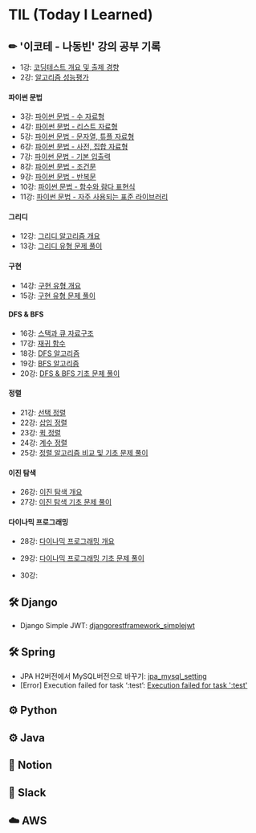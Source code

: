 # TIL (Today I Learned)

## ✏ '이코테 - 나동빈' 강의 공부 기록

- 1강: [코딩테스트 개요 및 출제 경향](https://github.com/sukyeongs/TIL/blob/main/Algorithm/This_is_CodingTest/Lecture1.md)
- 2강: [알고리즘 성능평가](https://github.com/sukyeongs/TIL/blob/main/Algorithm/This_is_CodingTest/Lecture2.md)   
#### 파이썬 문법   
- 3강: [파이썬 문법 - 수 자료형](https://github.com/sukyeongs/TIL/blob/main/Algorithm/This_is_CodingTest/Lecture3.md)
- 4강: [파이썬 문법 - 리스트 자료형](https://github.com/sukyeongs/TIL/blob/main/Algorithm/This_is_CodingTest/Lecture4.md)
- 5강: [파이썬 문법 - 문자열, 튜플 자료형](https://github.com/sukyeongs/TIL/blob/main/Algorithm/This_is_CodingTest/Lecture5.md)
- 6강: [파이썬 문법 - 사전, 집합 자료형](https://github.com/sukyeongs/TIL/blob/main/Algorithm/This_is_CodingTest/Lecture6.md)
- 7강: [파이썬 문법 - 기본 입출력](https://github.com/sukyeongs/TIL/blob/main/Algorithm/This_is_CodingTest/Lecture7.md)
- 8강: [파이썬 문법 - 조건문](https://github.com/sukyeongs/TIL/blob/main/Algorithm/This_is_CodingTest/Lecture8.md)
- 9강: [파이썬 문법 - 반복문](https://github.com/sukyeongs/TIL/blob/main/Algorithm/This_is_CodingTest/Lecture9.md)
- 10강: [파이썬 문법 - 함수와 람다 표현식](https://github.com/sukyeongs/TIL/blob/main/Algorithm/This_is_CodingTest/Lecture10.md)
- 11강: [파이썬 문법 - 자주 사용되는 표준 라이브러리](https://github.com/sukyeongs/TIL/blob/main/Algorithm/This_is_CodingTest/Lecture11.md)     
#### 그리디   
- 12강: [그리디 알고리즘 개요](https://github.com/sukyeongs/TIL/blob/main/Algorithm/This_is_CodingTest/Lecture12.md)
- 13강: [그리디 유형 문제 풀이](https://github.com/sukyeongs/TIL/blob/main/Algorithm/This_is_CodingTest/Lecture13.md)   
#### 구현   
- 14강: [구현 유형 개요](https://github.com/sukyeongs/TIL/blob/main/Algorithm/This_is_CodingTest/Lecture14.md)
- 15강: [구현 유형 문제 풀이](https://github.com/sukyeongs/TIL/blob/main/Algorithm/This_is_CodingTest/Lecture15.md)   
#### DFS & BFS    
- 16강: [스택과 큐 자료구조](https://github.com/sukyeongs/TIL/blob/main/Algorithm/This_is_CodingTest/Lecture16.md)
- 17강: [재귀 함수](https://github.com/sukyeongs/TIL/blob/main/Algorithm/This_is_CodingTest/Lecture17.md)
- 18강: [DFS 알고리즘](https://github.com/sukyeongs/TIL/blob/main/Algorithm/This_is_CodingTest/Lecture18.md)
- 19강: [BFS 알고리즘](https://github.com/sukyeongs/TIL/blob/main/Algorithm/This_is_CodingTest/Lecture19.md)
- 20강: [DFS & BFS 기초 문제 풀이](https://github.com/sukyeongs/TIL/blob/main/Algorithm/This_is_CodingTest/Lecture20.md) 
#### 정렬    
- 21강: [선택 정렬](https://github.com/sukyeongs/TIL/blob/main/Algorithm/This_is_CodingTest/Lecture21.md)
- 22강: [삽입 정렬](https://github.com/sukyeongs/TIL/blob/main/Algorithm/This_is_CodingTest/Lecture22.md)
- 23강: [퀵 정렬](https://github.com/sukyeongs/TIL/blob/main/Algorithm/This_is_CodingTest/Lecture23.md)
- 24강: [계수 정렬](https://github.com/sukyeongs/TIL/blob/main/Algorithm/This_is_CodingTest/Lecture24.md)
- 25강: [정렬 알고리즘 비교 및 기초 문제 풀이](https://github.com/sukyeongs/TIL/blob/main/Algorithm/This_is_CodingTest/Lecture25.md)   
#### 이진 탐색
- 26강: [이진 탐색 개요](https://github.com/sukyeongs/TIL/blob/main/Algorithm/This_is_CodingTest/Lecture26.md)
- 27강: [이진 탐색 기초 문제 풀이](https://github.com/sukyeongs/TIL/blob/main/Algorithm/This_is_CodingTest/Lecture27.md)   
#### 다이나믹 프로그래밍
- 28강: [다이나믹 프로그래밍 개요](https://github.com/sukyeongs/TIL/blob/main/Algorithm/This_is_CodingTest/Lecture28.md)  
- 29강: [다이나믹 프로그래밍 기초 문제 풀이](https://github.com/sukyeongs/TIL/blob/main/Algorithm/This_is_CodingTest/Lecture29.md)

- 30강: 

## 🛠 Django
- Django Simple JWT: [djangorestframework_simplejwt](https://github.com/sukyeongs/TIL/blob/main/Django/simple_jwt.md)


## 🛠 Spring
- JPA H2버전에서 MySQL버전으로 바꾸기: [jpa_mysql_setting](https://github.com/sukyeongs/TIL/blob/main/Spring/jpa_mysql_setting.md)
- [Error] Execution failed for task ‘:test’: [Execution failed for task ':test'](https://github.com/sukyeongs/TIL/blob/main/Spring/Error/Execution_failed_for_task_%E2%80%98:test%E2%80%99.md)


## ⚙ Python


## ⚙️ Java


## 🌈 Notion


## 🌈 Slack


## ☁️ AWS


